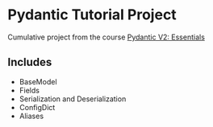 # Pydantic Tutorial Project

Cumulative project from the course [Pydantic V2: Essentials](https://www.udemy.com/course/pydantic/)

## Includes
 - BaseModel
 - Fields
 - Serialization and Deserialization
 - ConfigDict
 - Aliases

